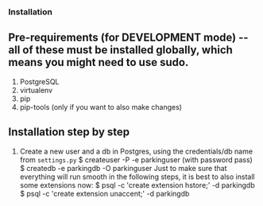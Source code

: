 ### Installation

## Pre-requirements (for DEVELOPMENT mode) -- all of these must be installed globally, which means you might need to use sudo.

1. PostgreSQL
2. virtualenv
3. pip
4. pip-tools (only if you want to also make changes)

## Installation step by step

1. Create a new user and a db in Postgres, using the credentials/db name from `settings.py`
    $ createuser -P -e parkinguser   (with password pass)
    $ createdb -e parkingdb -O parkinguser
Just to make sure that everything will run smooth in the following steps, it is best to also install some extensions now:
    $ psql -c 'create extension hstore;' -d parkingdb
    $ psql -c 'create extension unaccent;' -d parkingdb
